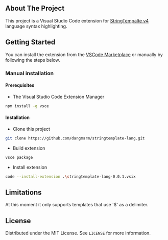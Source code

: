 <!-- ABOUT THE PROJECT -->
## About The Project
This project is a Visual Studio Code extension for [StringTempalte v4](https://www.stringtemplate.org) language syntax highlighting.

<!-- GETTING STARTED -->
## Getting Started
You can install the extension from the [VSCode Marketplace](https://marketplace.visualstudio.com/items?itemName=dangmarm.stringtemplate-lang) or manually by following the steps below.

### Manual installation
#### Prerequisites
* The Visual Studio Code Extension Manager
```sh
npm install -g vsce
```

#### Installation
* Clone this project
```sh
git clone https://github.com/dangmarm/stringtemplate-lang.git
```
* Build extension
```sh
vsce package
```
* Install extension
```sh
code --install-extension .\stringtemplate-lang-0.0.1.vsix
```

<!-- LIMITATIONS -->
## Limitations
At this moment it only supports templates that use '$' as a delimiter.

<!-- LICENSE -->
## License
Distributed under the MIT License. See `LICENSE` for more information.
